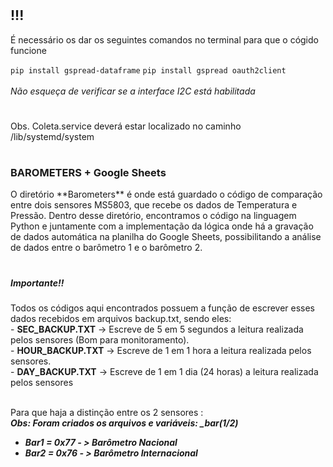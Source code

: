 <h1></h1>
<h2> !!! </h2>
<p>É necessário os dar os seguintes comandos no terminal para que o cógido funcione  </p>
<code>pip install gspread-dataframe</code>
<code>pip install gspread oauth2client</code>
<br><br>
<i>Não esqueça de verificar se a interface I2C está habilitada</i>
<h1></h1>
Obs. Coleta.service deverá estar localizado no caminho /lib/systemd/system
<h1></h1>
<b><h3>BAROMETERS + Google Sheets</b></h3>
O diretório **Barometers** é onde está guardado o código de comparação entre dois sensores MS5803, que recebe os dados de Temperatura e Pressão.
Dentro desse diretório, encontramos o código na linguagem Python e juntamente com a implementação da lógica 
  onde há a gravação de dados automática na planilha do Google Sheets, possibilitando a análise de dados entre o barômetro 1 e o barômetro 2.
<h1></h1>
<h5>Importante!!</h5> 
Todos os códigos aqui encontrados possuem a função de escrever esses dados recebidos em arquivos backup.txt, sendo eles: <br />
- <b>SEC_BACKUP.TXT</b> -> Escreve de 5 em 5 segundos a leitura realizada pelos sensores (Bom para monitoramento). <br />
- <b>HOUR_BACKUP.TXT</b> -> Escreve de 1 em 1 hora a leitura realizada pelos sensores. <br />
- <b>DAY_BACKUP.TXT</b> -> Escreve de 1 em 1 dia (24 horas) a leitura realizada pelos sensores <br /> <br />

<p> Para que haja a distinção entre os 2 sensores : <br />
<b><i>Obs: Foram criados os arquivos e variáveis: _bar(1/2)
<ul>
<li>Bar1 = 0x77 - > Barômetro Nacional</li>
<li>Bar2 = 0x76 - > Barômetro Internacional</li>
</ul>



